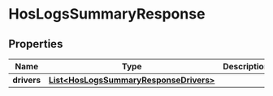 
# HosLogsSummaryResponse

## Properties
Name | Type | Description | Notes
------------ | ------------- | ------------- | -------------
**drivers** | [**List&lt;HosLogsSummaryResponseDrivers&gt;**](HosLogsSummaryResponseDrivers.md) |  |  [optional]



